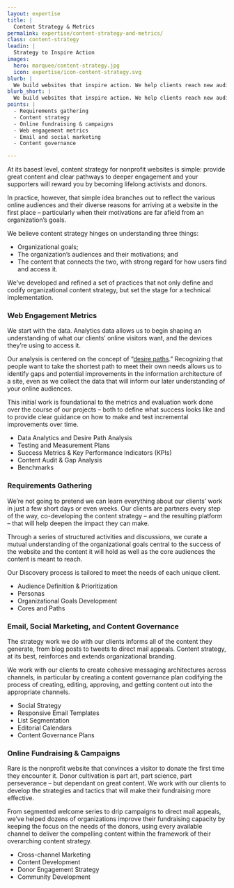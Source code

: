 ```yaml
---
layout: expertise
title: |
  Content Strategy & Metrics
permalink: expertise/content-strategy-and-metrics/
class: content-strategy  
leadin: | 
  Strategy to Inspire Action
images:
  hero: marquee/content-strategy.jpg
  icon: expertise/icon-content-strategy.svg
blurb: |
  We build websites that inspire action. We help clients reach new audiences and engage more meaningfully with existing stakeholders. Our web development process begins with requirements gathering and content strategy. We then help our clients build comprehensive plans for evaluating the long-term success of their website, messaging, and digital outreach.
blurb_short: |
  We build websites that inspire action. We help clients reach new audiences and engage more meaningfully with existing stakeholders.
points: |
  - Requirements gathering 
  - Content strategy
  - Online fundraising & campaigns 
  - Web engagement metrics 
  - Email and social marketing
  - Content governance

---
```


At its basest level, content strategy for nonprofit websites is simple: provide great content and clear pathways to deeper engagement and your supporters will reward you by becoming lifelong activists and donors.

In practice, however, that simple idea branches out to reflect the various online audiences and their diverse reasons for arriving at a website in the first place – particularly when their motivations are far afield from an organization’s goals. 

We believe content strategy hinges on understanding three things:

* Organizational goals;
* The organization’s audiences and their motivations; and
* The content that connects the two, with strong regard for how users find and access it.

We’ve developed and refined a set of practices that not only define and codify organizational content strategy, but set the stage for a technical implementation. 

### Web Engagement Metrics

We start with the data. Analytics data allows us to begin shaping an understanding of what our clients’ online visitors want, and the devices they’re using to access it. 

Our analysis is centered on the concept of “[desire paths](http://thinkshout.com/blog/2014/04/desire-paths/).” Recognizing that people want to take the shortest path to meet their own needs allows us to identify gaps and potential improvements in the information architecture of a site, even as we collect the data that will inform our later understanding of your online audiences. 

This initial work is foundational to the metrics and evaluation work done over the course of our projects – both to define what success looks like and to provide clear guidance on how to make and test incremental improvements over time.

* Data Analytics and Desire Path Analysis
* Testing and Measurement Plans
* Success Metrics & Key Performance Indicators (KPIs)
* Content Audit & Gap Analysis
* Benchmarks


### Requirements Gathering

We’re not going to pretend we can learn everything about our clients’ work in just a few short days or even weeks. Our clients are partners every step of the way, co-developing the content strategy – and the resulting platform – that will help deepen the impact they can make.

Through a series of structured activities and discussions, we curate a mutual understanding of the organizational goals central to the success of the website and the content it will hold as well as the core audiences the content is meant to reach. 

Our Discovery process is tailored to meet the needs of each unique client.

* Audience Definition & Prioritization
* Personas
* Organizational Goals Development
* Cores and Paths


### Email, Social Marketing, and Content Governance

The strategy work we do with our clients informs all of the content they generate, from blog posts to tweets to direct mail appeals. Content strategy, at its best, reinforces and extends organizational branding.

We work with our clients to create cohesive messaging architectures across channels, in particular by creating a content governance plan codifying the process of creating, editing, approving, and getting content out into the appropriate channels.

* Social Strategy
* Responsive Email Templates
* List Segmentation
* Editorial Calendars
* Content Governance Plans

### Online Fundraising & Campaigns

Rare is the nonprofit website that convinces a visitor to donate the first time they encounter it. Donor cultivation is part art, part science, part perseverance – but dependant on great content. We work with our clients to develop the strategies and tactics that will make their fundraising more effective.

From segmented welcome series to drip campaigns to direct mail appeals, we’ve helped dozens of organizations improve their fundraising capacity by keeping the focus on the needs of the donors, using every available channel to deliver the compelling content within the framework of their overarching content strategy.

* Cross-channel Marketing
* Content Development
* Donor Engagement Strategy
* Community Development

